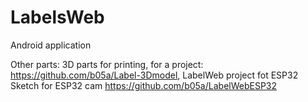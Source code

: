 # LabelsWeb

Android application

Other parts:  3D parts for printing, for a project: https://github.com/b05a/Label-3Dmodel, LabelWeb project fot ESP32 Sketch for ESP32 cam https://github.com/b05a/LabelWebESP32
